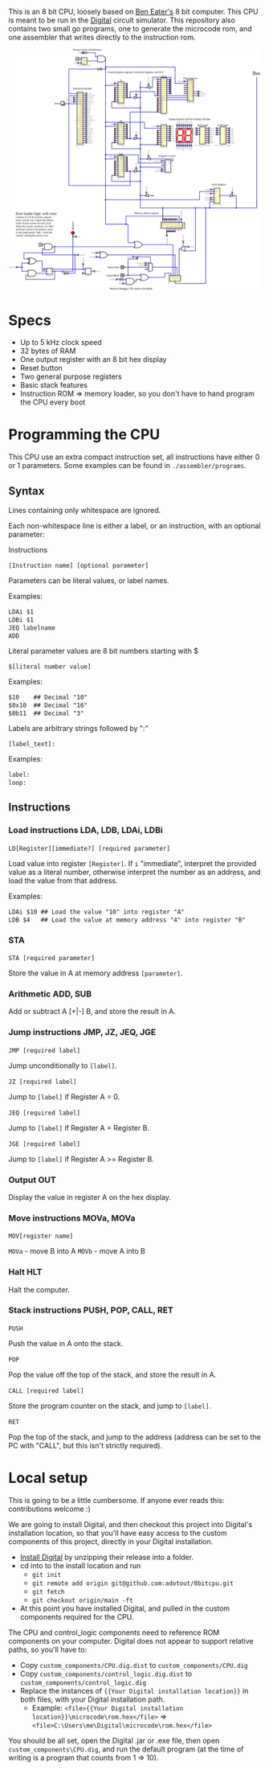 
This is an 8 bit CPU, loosely based on [Ben Eater's](https://eater.net/8bit) 8 bit computer. This CPU is meant to be run in the [Digital](https://github.com/hneemann/Digital) circuit simulator. This repository also contains two small go programs, one to generate the microcode rom, and one assembler that writes directly to the instruction rom.

![](https://raw.githubusercontent.com/adotout/8bitcpu/main/exports/CPU.svg)

# Specs

* Up to 5 kHz clock speed
* 32 bytes of RAM
* One output register with an 8 bit hex display
* Reset button
* Two general purpose registers
* Basic stack features
* Instruction ROM => memory loader, so you don't have to hand program the CPU every boot

# Programming the CPU

This CPU use an extra compact instruction set, all instructions have either 0 or 1 parameters. Some examples can be found in `./assembler/programs`.

## Syntax

Lines containing only whitespace are ignored.

Each non-whitespace line is either a label, or an instruction, with an optional parameter:

Instructions
```
[Instruction name] [optional parameter]
```

Parameters can be literal values, or label names.

Examples:
```
LDAi $1
LDBi $1
JEQ labelname
ADD
```

Literal parameter values are 8 bit numbers starting with $
```
$[literal number value]
```
Examples:
```
$10    ## Decimal "10"
$0x10  ## Decimal "16"
$0b11  ## Decimal "3"
```

Labels are arbitrary strings followed by ":"
```
[label_text]:
```

Examples:
```
label:
loop:
```

## Instructions

### Load instructions LDA, LDB, LDAi, LDBi

`LD[Register][immediate?] [required parameter]`

Load value into register `[Register]`. If `i` "immediate", interpret the provided value as a literal number, otherwise interpret the number as an address, and load the value from that address.

Examples:
```
LDAi $10 ## Load the value "10" into register "A"
LDB $4   ## Load the value at memory address "4" into register "B"
```

### STA

`STA [required parameter]`

Store the value in A at memory address `[parameter]`.

### Arithmetic ADD, SUB

Add or subtract A [+|-] B, and store the result in A.

### Jump instructions JMP, JZ, JEQ, JGE

`JMP [required label]`

Jump unconditionally to `[label]`.

`JZ [required label]`

Jump to `[label]` if Register A = 0.

`JEQ [required label]`

Jump to `[label]` if Register A = Register B.

`JGE [required label]`

Jump to `[label]` if Register A >= Register B.

### Output OUT

Display the value in register A on the hex display.

### Move instructions MOVa, MOVa

`MOV[register name]`

`MOVa` - move B into A
`MOVb` - move A into B

### Halt HLT

Halt the computer.

### Stack instructions PUSH, POP, CALL, RET

`PUSH`

Push the value in A onto the stack.

`POP`

Pop the value off the top of the stack, and store the result in A.

`CALL [required label]`

Store the program counter on the stack, and jump to `[label]`.

`RET`

Pop the top of the stack, and jump to the address (address can be set to the PC with "CALL", but this isn't strictly required).

# Local setup

This is going to be a little cumbersome. If anyone ever reads this: contributions welcome :)

We are going to install Digital, and then checkout this project into Digital's installation location, so that you'll have easy access to the custom components of this project, directly in your Digital installation.

* [Install Digital](https://github.com/hneemann/Digital/releases) by unzipping their release into a folder.
* cd into to the install location and run
  * `git init`
  * `git remote add origin git@github.com:adotout/8bitcpu.git`
  * `git fetch`
  * `git checkout origin/main -ft`
* At this point you have installed Digital, and pulled in the custom components required for the CPU.

The CPU and control_logic components need to reference ROM components on your computer. Digital does not appear to support relative paths, so you'll have to:

* Copy `custom_components/CPU.dig.dist` to `custom_components/CPU.dig`
* Copy `custom_components/control_logic.dig.dist` to `custom_components/control_logic.dig`
* Replace the instances of `{{Your Digital installation location}}` in both files, with your Digital installation path.
  * Example: `<file>{{Your Digital installation location}}\microcode\rom.hex</file>` => `<file>C:\Users\me\Digital\microcode\rom.hex</file>`

You should be all set, open the Digital .jar or .exe file, then open `custom_components\CPU.dig`, and run the default program (at the time of writing is a program that counts from 1 => 10).
